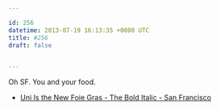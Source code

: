 ```yaml
---

id: 256
datetime: 2013-07-19 16:13:35 +0000 UTC
title: #256
draft: false


---
```


Oh SF. You and your food. 

 
 * [Uni Is the New Foie Gras - The Bold Italic - San Francisco](http://www.thebolditalic.com/laurensloss/stories/3379-uni-is-the-new-foie-gras)


